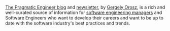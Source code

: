 [The Pragmatic Engineer blog](https://blog.pragmaticengineer.com/) and [newsletter](https://newsletter.pragmaticengineer.com/), by [Gergely Orosz](https://www.linkedin.com/in/gergelyorosz), is a rich and well-curated source of information for [software engineering managers](/mgmt/sem/sem-role) and Software Engineers who want to develop their careers and want to be up to date with the software industry's best practices and trends.